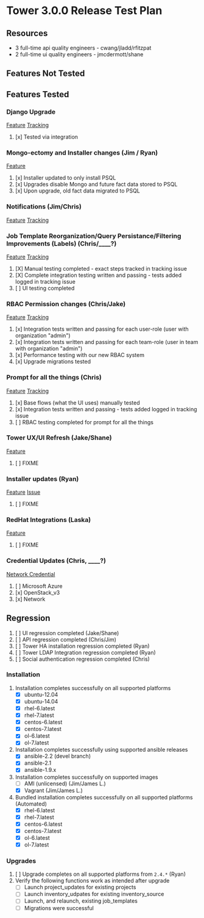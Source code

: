 # Tower 3.0.0 Release Test Plan

## Resources
* 3 full-time api quality engineers - cwang/jladd/rfitzpat
* 2 full-time ui quality engineers - jmcdermott/shane

## Features Not Tested

## Features Tested

### Django Upgrade
[Feature](https://drive.google.com/open?id=18RB73_CSFX6uSOZLmp9McHU1mVfhw5eUKNDEzJScnjA)
[Tracking](https://github.com/ansible/ansible-tower/issues/594)

1. [x] Tested via integration

### Mongo-ectomy and Installer changes (Jim / Ryan)
[Feature](https://drive.google.com/open?id=1fJeLZefxSia0-XSS0Gx_jeG5lYXUkU8V1LD9juEnlDc)

1. [x] Installer updated to only install PSQL
1. [x] Upgrades disable Mongo and future fact data stored to PSQL
1. [x] Upon upgrade, old fact data migrated to PSQL

### Notifications (Jim/Chris)
[Feature](https://drive.google.com/open?id=14qb12baMp5aYWVpxXGEKxiC_wX3ZpHe3Bf6hwUue9rI)
[Tracking](https://github.com/ansible/ansible-tower/issues/1291)
<ui ticket> 

###  Job Template Reorganization/Query Persistance/Filtering Improvements (Labels) (Chris/____?)
[Feature](https://docs.google.com/document/d/15FIaU-guKSfavK_pZ7f4k1Z9z3uXLFsYxXIFr3kzwcA/edit#heading=h.kr1zq13elnh)
[Tracking](https://github.com/ansible/ansible-tower/issues/1153)

1. [X] Manual testing completed - exact steps tracked in tracking issue
1. [X] Complete integration testing written and passing - tests added logged in tracking issue
1. [ ] UI testing completed

### RBAC Permission changes (Chris/Jake)
[Feature](https://drive.google.com/open?id=1n_hLt0vKV5ytyYtA5oj71QLKiWtKQkhVezbUvUj_npA)
[Tracking](https://github.com/ansible/ansible-tower/issues/1155)

1. [x] Integration tests written and passing for each user-role (user with organization "admin")
1. [x] Integration tests written and passing for each team-role (user in team with organization "admin")
1. [x] Performance testing with our new RBAC system
1. [x] Upgrade migrations tested

### Prompt for all the things (Chris)
[Feature](https://drive.google.com/open?id=15iSHWjgCk0oyuHX9soWtClB9dOJ4Qlxm5H8fsTqoTuo)
[Tracking](https://github.com/ansible/ansible-tower/issues/1136)

1. [x] Base flows (what the UI uses) manually tested
1. [x] Integration tests written and passing - tests added logged in tracking issue
1. [ ] RBAC testing completed for prompt for all the things
 
### Tower UX/UI Refresh (Jake/Shane)
[Feature](https://docs.google.com/document/d/1lvhjtjzKy4Ty9nusob2ZRDX5PpUC-CZ-2vLvnjQzF7k/edit)

1. [ ] FIXME

### Installer updates (Ryan)
[Feature](https://drive.google.com/open?id=1fJeLZefxSia0-XSS0Gx_jeG5lYXUkU8V1LD9juEnlDc)
[Issue](https://github.com/ansible/ansible-tower/issues/1194)

1. [ ] FIXME

### RedHat Integrations (Laska)
[Feature](https://docs.google.com/document/d/1a3_HMixPdCTxvLW8kySjyPKygP2QoYhz6iCcseyM020/edit)

1. [ ] FIXME

### Credential Updates (Chris, ____?)
[Network Credential](https://docs.google.com/document/d/1RqQboCQ3RJLjCuINwEC_AI-tkcN99G8qY91KrRgcsfQ/edit)

1. [ ] Microsoft Azure
2. [x] OpenStack_v3
3. [x] Network

## Regression
1. [ ] UI regression completed (Jake/Shane)
1. [ ] API regression completed (Chris/Jim)
1. [ ] Tower HA installation regression completed (Ryan)
1. [ ] Tower LDAP Integration regression completed (Ryan)
1. [ ] Social authentication regression completed (Chris)

### Installation
1. Installation completes successfully on all supported platforms
    * [x] ubuntu-12.04
    * [x] ubuntu-14.04
    * [x] rhel-6.latest
    * [x] rhel-7.latest
    * [x] centos-6.latest
    * [x] centos-7.latest
    * [x] ol-6.latest
    * [x] ol-7.latest
1. Installation completes successfully using supported ansible releases
    * [x] ansible-2.2 (devel branch)
    * [x] ansible-2.1
    * [x] ansible-1.9.x
1. Installation completes successfully on supported images
    * [ ] AMI (unlicensed) (Jim/James L.)
    * [x] Vagrant (Jim/James L.)
1. Bundled installation completes successfully on all supported platforms (Automated)
    * [x] rhel-6.latest
    * [x] rhel-7.latest
    * [x] centos-6.latest
    * [x] centos-7.latest
    * [x] ol-6.latest
    * [x] ol-7.latest

### Upgrades
1. [ ] Upgrade completes on all supported platforms from `2.4.*` (Ryan)
1. Verify the following functions work as intended after upgrade
    * [ ] Launch project_updates for existing projects
    * [ ] Launch inventory_udpates for existing inventory_source
    * [ ] Launch, and relaunch, existing job_templates
    * [ ] Migrations were successful
